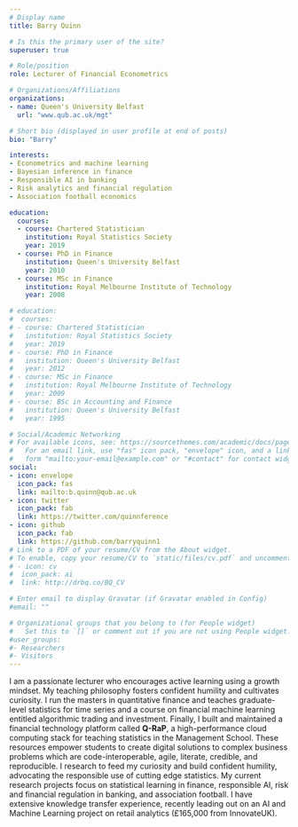 ```yaml
---
# Display name
title: Barry Quinn

# Is this the primary user of the site?
superuser: true

# Role/position
role: Lecturer of Financial Econometrics

# Organizations/Affiliations
organizations:
- name: Queen's University Belfast
  url: "www.qub.ac.uk/mgt"

# Short bio (displayed in user profile at end of posts)
bio: "Barry"

interests:
- Econometrics and machine learning
- Bayesian inference in finance
- Responsible AI in banking
- Risk analytics and financial regulation
- Association football economics

education:
  courses:
  - course: Chartered Statistician
    institution: Royal Statistics Society
    year: 2019
  - course: PhD in Finance
    institution: Queen's University Belfast
    year: 2010
  - course: MSc in Finance
    institution: Royal Melbourne Institute of Technology
    year: 2008

# education:
#  courses:
# - course: Chartered Statistician
#   institution: Royal Statistics Society
#   year: 2019
# - course: PhD in Finance
#   institution: Queen's University Belfast
#   year: 2012
# - course: MSc in Finance
#   institution: Royal Melbourne Institute of Technology
#   year: 2009
# - course: BSc in Accounting and Finance
#   institution: Queen's University Belfast
#   year: 1995

# Social/Academic Networking
# For available icons, see: https://sourcethemes.com/academic/docs/page-builder/#icons
#   For an email link, use "fas" icon pack, "envelope" icon, and a link in the
#   form "mailto:your-email@example.com" or "#contact" for contact widget.
social:
- icon: envelope
  icon_pack: fas
  link: mailto:b.quinn@qub.ac.uk
- icon: twitter
  icon_pack: fab
  link: https://twitter.com/quinnference
- icon: github
  icon_pack: fab
  link: https://github.com/barryquinn1
# Link to a PDF of your resume/CV from the About widget.
# To enable, copy your resume/CV to `static/files/cv.pdf` and uncomment the lines below.
# - icon: cv
#  icon_pack: ai
#  link: http://drbq.co/BQ_CV

# Enter email to display Gravatar (if Gravatar enabled in Config)
#email: ""

# Organizational groups that you belong to (for People widget)
#   Set this to `[]` or comment out if you are not using People widget.
#user_groups:
#- Researchers
#- Visitors
---
```


I am a passionate lecturer who encourages active learning using a growth mindset. My teaching philosophy fosters confident humility and cultivates curiosity. I run the masters in quantitative finance and teaches graduate-level statistics for time series and a course on financial machine learning entitled algorithmic trading and investment. Finally, I built and maintained a financial technology platform called **Q-RaP**, a high-performance cloud computing stack for teaching statistics in the Management School. These resources empower students to create digital solutions to complex business problems which are code-interoperable, agile, literate, credible, and reproducible. I research to feed my curiosity and build confident humility, advocating the responsible use of cutting edge statistics. My current research projects focus on statistical learning in finance, responsible AI, risk and financial regulation in banking, and association football. I have extensive knowledge transfer experience, recently leading out on an AI and Machine Learning project on retail analytics (£165,000 from InnovateUK). 
